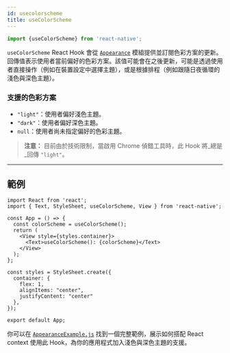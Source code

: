 ```yaml
---
id: usecolorscheme
title: useColorScheme
---
```


```jsx
import {useColorScheme} from 'react-native';
```

`useColorScheme` React Hook 會從 [`Appearance`](appearance) 模組提供並訂閱色彩方案的更新。回傳值表示使用者當前偏好的色彩方案。該值可能會在之後更新，可能是透過使用者直接操作（例如在裝置設定中選擇主題），或是根據排程（例如跟隨日夜循環的淺色與深色主題）。

### 支援的色彩方案

- `"light"`：使用者偏好淺色主題。
- `"dark"`：使用者偏好深色主題。
- `null`：使用者尚未指定偏好的色彩主題。

> **注意：** 目前由於技術限制，當啟用 Chrome 偵錯工具時，此 Hook 將_總是_回傳 `"light"`。

---

## 範例

```SnackPlayer
import React from 'react';
import { Text, StyleSheet, useColorScheme, View } from 'react-native';

const App = () => {
  const colorScheme = useColorScheme();
  return (
    <View style={styles.container}>
      <Text>useColorScheme(): {colorScheme}</Text>
    </View>
  );
};

const styles = StyleSheet.create({
  container: {
    flex: 1,
    alignItems: "center",
    justifyContent: "center"
  },
});

export default App;
```

你可以在 [`AppearanceExample.js`](https://github.com/facebook/react-native/blob/0.70-stable/packages/rn-tester/js/examples/Appearance/AppearanceExample.js) 找到一個完整範例，展示如何搭配 React context 使用此 Hook，為你的應用程式加入淺色與深色主題的支援。